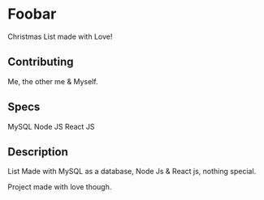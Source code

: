 # Foobar
Christmas List made with Love!

## Contributing
Me, the other me & Myself.

## Specs
MySQL
Node JS
React JS

## Description
List Made with MySQL as a database, Node Js & React js, nothing special.

Project made with love though.